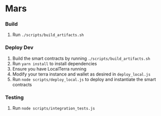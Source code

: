 # Mars

### Build
1. Run `./scripts/build_artifacts.sh`

### Deploy Dev
1. Build the smart contracts by running `./scripts/build_artifacts.sh`
2. Run `yarn install` to install dependencies
3. Ensure you have LocalTerra running
4. Modify your terra instance and wallet as desired in `deploy_local.js`
5. Run `node scripts/deploy_local.js` to deploy and instantiate the smart contracts

### Testing
1. Run `node scripts/integration_tests.js`

